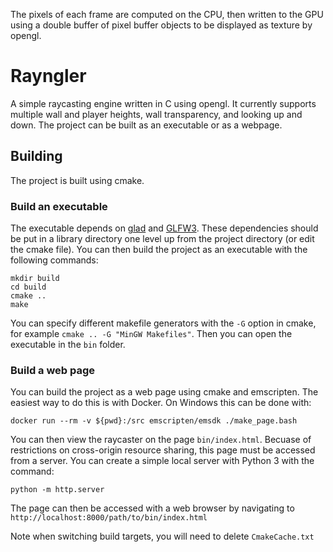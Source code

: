 The pixels of each frame are computed on the CPU, then written to the GPU using a double buffer of pixel buffer objects to be displayed as texture by opengl.


# Rayngler
A simple raycasting engine written in C using opengl.
It currently supports multiple wall and player heights, wall transparency, and looking up and down.
The project can be built as an executable or as a webpage.

## Building
The project is built using cmake.

### Build an executable
The executable depends on [glad](https://glad.dav1d.de/) and [GLFW3](https://www.glfw.org/).
These dependencies should be put in a library directory one level up from the project directory (or edit the cmake file).
You can then build the project as an executable with the following commands:

    mkdir build
    cd build
    cmake ..
    make

You can specify different makefile generators with the `-G` option in cmake, for example `cmake .. -G "MinGW Makefiles"`.
Then you can open the executable in the `bin` folder.

### Build a web page
You can build the project as a web page using cmake and emscripten.
The easiest way to do this is with Docker.
On Windows this can be done with:

    docker run --rm -v ${pwd}:/src emscripten/emsdk ./make_page.bash

You can then view the raycaster on the page `bin/index.html`.
Becuase of restrictions on cross-origin resource sharing, this page must be accessed from a server.
You can create a simple local server with Python 3 with the command:

    python -m http.server
    
The page can then be accessed with a web browser by navigating to `http://localhost:8000/path/to/bin/index.html`

Note when switching build targets, you will need to delete `CmakeCache.txt`
